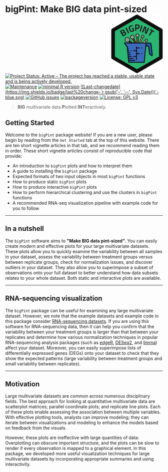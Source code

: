 
# bigPint: Make BIG data pint-sized <img src="man/figures/logo.png" align="right" alt="" />

[![Project Status: Active – The project has reached a stable, usable state and is being actively developed.](https://www.repostatus.org/badges/latest/active.svg)](https://www.repostatus.org/#active) [![Maintenance](https://img.shields.io/badge/Maintained%3F-yes-green.svg)](https://GitHub.com/lindsayrutter/bigPint/graphs/commit-activity)
[![minimal R version](https://img.shields.io/badge/R%3E%3D-3.4.1-6666ff.svg)](https://cran.r-project.org/)
[![Last-changedate](https://img.shields.io/badge/last%20change-`r gsub('-', '--', Sys.Date())`-blue.svg)](/commits/master)
[![GitHub issues](https://img.shields.io/github/issues/lindsayrutter/bigPint.svg)](https://GitHub.com/lindsayrutter/bigPint/issues/)
[![packageversion](https://img.shields.io/badge/Package%20version-0.99.8-orange.svg?style=flat-square)](commits/master)
[![License: GPL v3](https://img.shields.io/badge/License-GPL%20v3-ff69b4.svg)](https://www.gnu.org/licenses/gpl-3.0)

> **BIG** multivariate data **P**lotted **INT**eractively.

## Getting Started

Welcome to the `bigPint` package website! If you are a new user, please begin by reading from the `Get Started` tab at the top of this website. There are ten short vignette articles in that tab, and we recommend reading them in order. These short vignette articles consist of reproducible code that provide:

- An introduction to `bigPint` plots and how to interpret them
- A guide to installing the `bigPint` package
- Expected formats of two input objects in most `bigPint` functions
- How to produce static `bigPint` plots
- How to produce interactive `bigPint` plots
- How to perform hierarchical clustering and use the clusters in `bigPint` functions
- A recommended RNA-seq visualization pipeline with example code for you to follow

____________________________________________________________________________________

## In a nutshell

The `bigPint` software aims to **"Make BIG data pint-sized"**. You can easily create modern and effective plots for your large multivariate datasets. These plots allow you to quickly examine the variability between all samples in your dataset, assess the variability between treatment groups versus between replicate groups, check for normalization issues, and discover outliers in your dataset. They also allow you to superimpose a subset of observations onto your full dataset to better understand how data subsets relates to your whole dataset. Both static and interactive plots are available.

____________________________________________________________________________________

## RNA-sequencing visualization

The `bigPint` package can be useful for examining any large multivariate dataset. However, we note that the example datasets and example code in this package consider [RNA-sequencing datasets](https://en.wikipedia.org/wiki/RNA-Seq). If you are using this software for RNA-sequencing data, then it can help you confirm that the variability between your treatment groups is larger than that between your replicates and determine how various normalization techniques in popular RNA-sequencing analysis packages (such as [edgeR](https://bioconductor.org/packages/release/bioc/html/edgeR.html), [DESeq2](https://bioconductor.org/packages/release/bioc/html/DESeq2.html), and [limma](https://bioconductor.org/packages/release/bioc/html/limma.html)) affect your dataset. Moreover, you can easily superimpose lists of differentially expressed genes (DEGs) onto your dataset to check that they show the expected patterns (large variability between treatment groups and small variability between replicates).

____________________________________________________________________________________

## Motivation

Large multivariate datasets are common across numerous disciplinary fields. The best approach for looking at quantitative multivariate data are scatterplot matrices; parallel coordinate plots; and replicate line plots. Each of these plots enable assessing the association between multiple variables. With effective plotting tools, analysts can improve modeling; they can iterate between visualizations and modeling to enhance the models based on feedback from the visuals.

However, these plots are ineffective with large quantities of data: Overplotting can obscure important structure, and the plots can be slow to render if every observation is mapped to a graphical element. In this package, we developed more useful visualization techniques for large multivariate datasets by incorporating appropriate summaries and using interactivity. 

